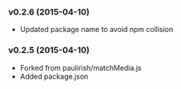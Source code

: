 ### v0.2.6 (2015-04-10)

* Updated package name to avoid npm collision


### v0.2.5 (2015-04-10)

* Forked from paulirish/matchMedia.js
* Added package.json

